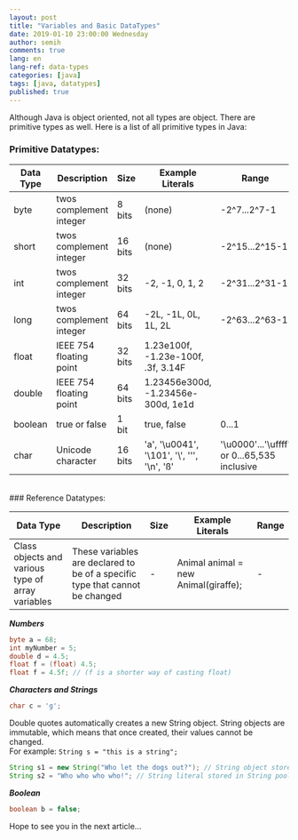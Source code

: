 ```yaml
---
layout: post
title: "Variables and Basic DataTypes"
date: 2019-01-10 23:00:00 Wednesday
author: semih
comments: true
lang: en
lang-ref: data-types
categories: [java]
tags: [java, datatypes]
published: true
---
```

Although Java is object oriented, not all types are object. There are primitive types as well. Here is a list of all primitive types in Java:
<br/>

### Primitive Datatypes:
<div class="datatable-begin"></div>

Data Type    | Description                           | Size | Example Literals | Range
------- | ------------------------------------- | -------- | ----------- | -----------
byte		| twos complement integer  | 8 bits   | (none) | -2^7...2^7-1
short		| twos complement integer  | 16 bits  | (none) | -2^15...2^15-1
int			| twos complement integer  | 32 bits  | -2, -1, 0, 1, 2 | -2^31...2^31-1
long		| twos complement integer  | 64 bits  | -2L, -1L, 0L, 1L, 2L | -2^63...2^63-1
float  	| IEEE 754 floating point  | 32 bits  | 1.23e100f, -1.23e-100f, .3f, 3.14F | 
double 	| IEEE 754 floating point  | 64 bits  | 1.23456e300d, -1.23456e-300d, 1e1d | 
boolean   | true or false            | 1 bit    | true, false | 0...1
char 		| Unicode character        | 16 bits  | 'a', '\u0041', '\101', '\\', '\'', '\n', 'ß' | '\u0000'...'\uffff' or 0...65,535 inclusive

<div class="datatable-end"></div>
<br/>
### Reference Datatypes:

Data Type    | Description                           | Size | Example Literals | Range
------- | ------------------------------------- | -------- | ----------- | -----------
Class objects and various type of array variables | These variables are declared to be of a specific type that cannot be changed | - | Animal animal = new Animal(giraffe); | -

_**Numbers**_

```java
byte a = 68;
int myNumber = 5;
double d = 4.5;
float f = (float) 4.5;
float f = 4.5f; // (f is a shorter way of casting float)
```

_**Characters and Strings**_

```java
char c = 'g';
```

Double quotes automatically creates a new String object.
String objects are immutable, which means that once created, their values cannot be changed.
<br/>For example: `String s = "this is a string";`


```java
String s1 = new String("Who let the dogs out?"); // String object stored in heap memory
String s2 = "Who who who who!";	// String literal stored in String pool
```

_**Boolean**_

```java
boolean b = false;
```

Hope to see you in the next article...